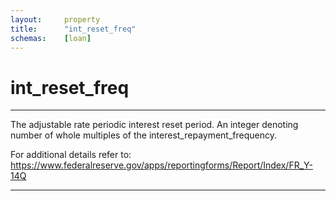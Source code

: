 ```yaml
---
layout:     property
title:      "int_reset_freq"
schemas:    [loan]
---
```


# int_reset_freq

---

The adjustable rate periodic interest reset period.
An integer denoting number of whole multiples of the interest_repayment_frequency.

For additional details refer to: https://www.federalreserve.gov/apps/reportingforms/Report/Index/FR_Y-14Q

---

